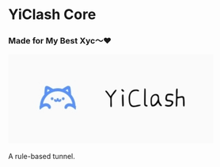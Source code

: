 # YiClash Core
### Made for My Best Xyc～❤️
![image](https://raw.githubusercontent.com/lingyicute/YiClash/master/logo.jpg)

A rule-based tunnel.
